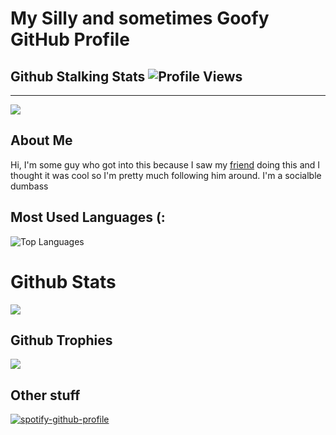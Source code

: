 # My Silly and sometimes Goofy GitHub Profile
## Github Stalking Stats ![Profile Views](https://komarev.com/ghpvc/?username=SugnaXD)
---
<img src="https://discord.c99.nl/widget/theme-3/603554299485880331.png">

## About Me

Hi, I'm some guy who got into this because I saw my [friend](https://github.com/Kathund) doing this and I thought it was cool so I'm pretty much following him around.
I'm a socialble dumbass

## Most Used Languages (:

![Top Languages](https://github-readme-stats.vercel.app/api/top-langs/?username=SugnaXD)
# Github Stats
<a href="">
  <img align="centre" src="https://github-readme-stats.vercel.app/api?username=SugnaXD&count_private=true&include_all_commits=true&show_icons=true&title_color=007bff&text_color=e7e7e7&icon_color=007bff&bg_color=171c28" />
<a />
  
## Github Trophies
![](https://github-profile-trophy.vercel.app/?username=SugnaXD&theme=discord&no-frame=true&no-bg=false&margin-w=4)

## Other stuff
[![spotify-github-profile](https://spotify-github-profile.vercel.app/api/view?uid=ejfdth0l196xx1krf2ufbwim0&cover_image=true&theme=default&show_offline=false&background_color=121212&interchange=false&bar_color=53b14f&bar_color_cover=false)](https://spotify-github-profile.vercel.app/api/view?uid=ejfdth0l196xx1krf2ufbwim0&redirect=true)
